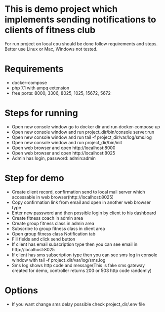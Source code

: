 # This is demo project which implements sending notifications to clients of fitness club

For run project on local cpu should be done follow requirements and steps.
Better use Linux or Mac, Windows not tested.

# Requirements

- docker-compose
- php 7.1 with ampq extension
- free ports: 8000, 3306, 8025, 1025, 15672, 5672

# Steps for running

- Open new console window go to docker dir and run docker-compose up
- Open new console window and run project_dir/bin/console server:run
- Open new console window and run tail -f project_dir/var/log/sms.log
- Open new console window and run project_dir/bin/init
- Open web browser and open http://localhost:8000
- Open web browser and open http://localhost:8025
- Admin has login, password: admin:admin

# Step for demo

- Create client record, confirmation send to local mail server which accessable in web browser(http://localhost:8025)
- Copy confirmation link from email and open in another web browser type
- Enter new password and then possible login by client to his dashboard
- Create fitness coach in admin area
- Create group fitness class in admin area
- Subscribe to group fitness class in client area
- Open group fitness class Notification tab
- Fill fields and click send button
- If client has email subscription type then you can see email in http://localhost:8025
- If client has sms subscription type then you can see sms log in console window with tail -f project_dir/var/log/sms.log
- Sms log shows http code and message(This is fake sms gateway created for demo, controller returns 200 or 503 http code randomly)

# Options

- If you want change sms delay possible check project_dir/.env file
